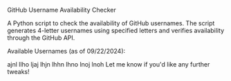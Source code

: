 GitHub Username Availability Checker

A Python script to check the availability of GitHub usernames. The script generates 4-letter usernames using specified letters and verifies availability through the GitHub API.

Available Usernames (as of 09/22/2024):

ajnl
llho
ljaj
lhjn
lhhn
lhno
lnoj
lnoh
Let me know if you'd like any further tweaks!
